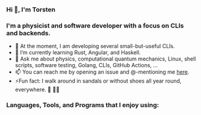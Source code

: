 ### Hi 👋, I'm Torsten

### I'm a physicist and software developer with a focus on CLIs and backends.

- 🔭 At the moment, I am developing several small-but-useful CLIs.
- 🌱 I’m currently learning Rust, Angular, and Haskell.
- 💬 Ask me about physics, computational quantum mechanics, Linux, shell
  scripts, software testing, Golang, CLIs, GitHub Actions, ...
- 📫 You can reach me by opening an issue and @-mentioning me
  [here](https://github.com/razziel89/razziel89/issues).
- ⚡Fun fact: I walk around in sandals or without shoes all year round,
  everywhere. 👣 🦶🦶

### Languages, Tools, and Programs that I enjoy using:
